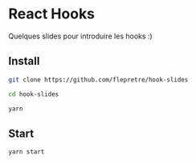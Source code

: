 # React Hooks

Quelques slides pour introduire les hooks :)

## Install

```sh
git clone https://github.com/flepretre/hook-slides

cd hook-slides

yarn
```

## Start

```sh
yarn start
```
